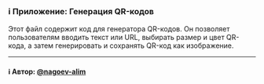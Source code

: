 ### ℹ️ Приложение: Генерация QR-кодов

Этот файл содержит код для генератора QR-кодов. Он позволяет пользователям вводить текст или URL, выбирать размер и цвет QR-кода, а затем генерировать и сохранять QR-код как изображение.
 
-----
#### ℹ️ Автор: [@nagoev-alim](https://github.com/nagoev-alim)

